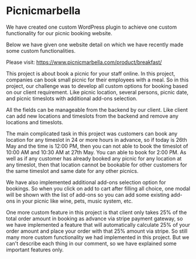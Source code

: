# Picnicmarbella

We have created one custom WordPress plugin to achieve one custom functionality for our picnic booking website.

Below we have given one website detail on which we have recently made some custom functionalities.

Please visit: https://www.picnicmarbella.com/product/breakfast/
 
This project is about book a picnic for your staff online. In this project, companies can book small picnic for their employees with a meal. So in this project, our challenge was to develop all custom options for booking based on our client requirement. Like picnic location, several persons, picnic date, and picnic timeslots with additional add-ons selection.

All the fields can be manageable from the backend by our client. Like client can add new locations and timeslots from the backend and remove any locations and timeslots.
 
The main complicated task in this project was customers can book any location for any timeslot in 24 or more hours in advance, so if today is 26th May and the time is 12:00 PM, then you can not able to book the timeslot of 10:00 AM and 10:30 AM at 27th May. You can able to book for 2:00 PM. As well as if any customer has already booked any picnic for any location at any timeslot, then that location cannot be bookable for other customers for the same timeslot and same date for any other picnics.

We have also implemented additional add-ons selection option for bookings. So when you click on add to cart after filling all choice, one modal will be shown with the list of add-ons so you can add some existing add-ons in your picnic like wine, pets, music system, etc.

One more custom feature in this project is that client only takes 25% of the total order amount in booking as advance via stripe payment gateway, so we have implemented a feature that will automatically calculate 25% of your order amount and place your order with that 25% amount via stripe. So still many more custom functionality we had implemented in this project. But we can't describe each thing in our comment, so we have explained some important features only.
